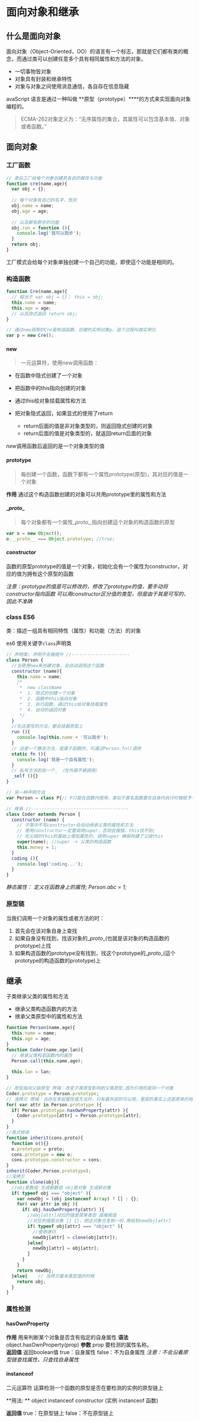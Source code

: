 # 面向对象和继承

## 什么是面向对象

面向对象（Object-Oriented，OO）的语言有一个标志，那就是它们都有类的概念，而通过类可以创建任意多个具有相同属性和方法的对象。

-   一切事物皆对象
-   对象具有封装和继承特性
-   对象与对象之间使用消息通信，各自存在信息隐藏

avaScript 语言是通过一种叫做 **原型（prototype）****的方式来实现面向对象编程的。

>   ECMA-262对象定义为：“无序属性的集合，其属性可以包含基本值、对象或者函数。”

## 面向对象

### 工厂函数

```javascript
// 类似工厂给每个对象创建其各自的属性与功能
function cre(name,age){
  var obj = {};
  
  // 每个对象有自己的名字，性别
  obj.name = name;
  obj.age = age;
  
  // 以及都有跑步的功能
  obj.run = function (){
    console.log('我可以跑步');
  }
  return obj;
}
```
工厂模式会给每个对象单独创建一个自己的功能，即使這个功能是相同的。

### 构造函数

```javascript
function Cre(name,age){
  // 相当于 var obj = {}； this = obj;
  this.name = name;
  this.age = age;
  // 以及隐式返回 return obj;
}

// 通过new调用的Cre是构造函数，创建的实例对象p，這个过程叫做实例化
var p = new Cre();
```

#### new

>   一元运算符，使用new调用函数：

-   在函数中隐式创建了一个对象

-   把函数中的this指向创建的对象

-   通过this给对象挂载属性和方法

-   把对象隐式返回，如果显式的使用了return

    -   return后面的值是非对象类型的，则返回隐式创建的对象
    -   return后面的值是对象类型的，就返回return后面的对象

*new*调用函数后返回的是一个对象类型的值

#### prototype

>   每创建一个函数，函数下都有一个属性prototype(原型)，其对应的值是一个对象

**作用**
通过这个构造函数创建的对象可以共用prototype里的属性和方法

#### \__proto__

>   每个对象都有一个属性\__proto__,指向创建這个对象的构造函数的原型

```javascript
var o = new Object();
o.__proto__ === Object.prototype; //true;
```
#### constructor
函数的原型prototype的值是一个对象，初始化会有一个属性为constructor，对应的值为拥有这个原型的函数

*注意：prototype的值是可以修改的，修改了prototype的值，要手动将constructor指向函数*
*可以用constructor区分值的类型，但是由于其是可写的，因此不准确*

### class ES6

类：描述一组具有相同特性（属性）和功能（方法）的对象

es6 使用关键字`class`声明类

```javascript
// 声明类: 声明不会被提升 //----------------------
class Person {
  //当使用new来创建对象，会自动调用这个函数
  constructor (name){
    this.name = name;
    /*
     *  new className
     *  1. 隐式的创建一个对象
     *  2. 函数中this指向对象
     *  3. 执行函数，通过this给对象挂载属性
     *  4. 自动的返回对象
     */
  }
  //在这里写的方法，都会挂载原型上
  run (){
    console.log(this.name + '可以跑步');
  }
  // 这是一个静态方法，是属于函数的，可通过Person.fn()调用
  static fn (){
    console.log('我是一个自有属性');
  }
  // 私有方法前加一个_ （在外面不被调用）
  _self (){} 
}

// 另一种声明方法
var Person = class P{// P只能在函数内使用，类似于匿名函数要在自身内执行时被赋予一个名字}

// 继承 //-------------------------------------
class Coder extends Person {
  constructor (name) { 
    // 子类中不写constructor会自动继承父类的属性和方法
    // 使用constructor一定要调用super，否则会报错，this找不到; 
    // 在父级的this的基础上增加属性的，调用super 确保构建了父级this
    super(name); //super -> 父类的构造函数
    this.money = 1;
  }
  coding (){
    console.log('coding...');
  } 
}
```
*静态属性： 定义在函数身上的属性; Person.abc = 1;*





### 原型链
当我们调用一个对象的属性或者方法的时：
1. 首先会在该对象自身上查找
2. 如果自身没有找到，找该对象的\__proto__(也就是该对象的构造函数的prototype)上找
3. 如果构造函数的prototype没有找到，找这个prototype的\__proto__(這个prototype的构造函数的prototype)上




## 继承

子类继承父类的属性和方法

-   继承父类构造函数内的方法
-   继承父类原型中的属性和方法

```javascript
function Person(name,age){
  this.name = name;
  this.age = age;
}
function Coder(name,age,lan){
  // 继承父类构造函数内的属性
  Person.call(this,name,age);	
  
  this.lan = lan;
}

// 原型指向父级原型 弊端：改变子类原型影响到父类原型,因为引用的是同一个对象
Coder.prototype = Person.prototype; 
// 浅拷贝 弊端：当存在多层属性或方法时，只有最外层的可以用，里层的事实上还是原来的地址
for( var attr in Person.prototype ){
  if( Person.prototype.hasOwnProperty(attr) ){
    Coder.prototype[attr] = Person.prototype[attr];
  }
}
//类式继承
function inherit(cons,proto){
  function o(){}
  o.prototype = proto;
  cons.prototype = new o;
  cons.prototype.constructor = cons;
}
inherit(Coder,Person.prototype);
//深拷贝
function clone(obj){
  //obj是数组 生成新数组 obj是对象 生成新对象
  if( typeof obj === "object" ){	
    var newObj = (obj instanceof Array) ? [] : {};
    for( var attr in obj ){
      if( obj.hasOwnProperty(attr) ){
        //obj[attr]对应的值是简单类型 直接赋值
        //对应的值是对象 [] {}，把这对象也复制一份,再给到newObj[attr]
        if( typeof obj[attr] === "object" ){
          //使用递归
          newObj[attr] = clone(obj[attr]);
        }else{
          newObj[attr] = obj[attr];
        }				
      }
    }
    return newObj;
  }else{	// 当拷贝基本类型值的时候
    return obj;
  }
}
```





### 属性检测

#### hasOwnProperty

**作用**
用来判断某个对象是否含有指定的自身属性
**语法**
object.hasOwnProperty(prop)
**参数**
prop
要检测的属性名称。	
**返回值**
返回boolean值
true：自身属性
false：不为自身属性
*注意：不会沿着原型链查找属性，只查找自身属性*

#### instanceof

二元运算符 运算检测一个函数的原型是否在要检测的实例的原型链上

**用法: **
object instanceof constructor (实例 instanceof 函数)

**返回值**
true：在原型链上
false：不在原型链上

